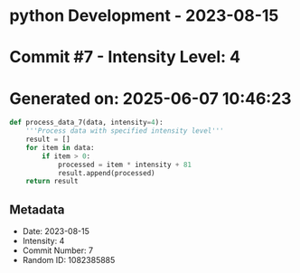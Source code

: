 ﻿# python Development - 2023-08-15
# Commit #7 - Intensity Level: 4
# Generated on: 2025-06-07 10:46:23
```python
def process_data_7(data, intensity=4):
    '''Process data with specified intensity level'''
    result = []
    for item in data:
        if item > 0:
            processed = item * intensity + 81
            result.append(processed)
    return result
```
## Metadata
- Date: 2023-08-15
- Intensity: 4
- Commit Number: 7
- Random ID: 1082385885
